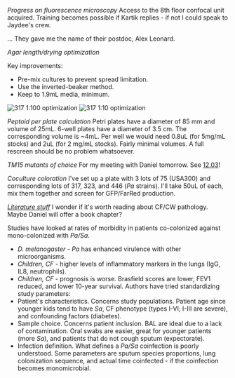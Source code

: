 *Progress on fluorescence microscopy*
Access to the 8th floor confocal unit acquired. Training becomes possible if Kartik replies - if not I could speak to Jaydee's crew.

... They gave me the name of their postdoc, Alex Leonard.

*Agar length/drying optimization*

Key improvements:
- Pre-mix cultures to prevent spread limitation.
- Use the inverted-beaker method.
- Keep to 1.9mL media, minimum.

![317 1:100 optimization](https://github.com/marklemzin/marks-masters/raw/main/home-made-diagrams/16.4%201.100%20317%20optim.png)
![317 1:10 optimization](https://github.com/marklemzin/marks-masters/raw/main/home-made-diagrams/16.4%201.10%20317%20optim.png)


*Peptoid per plate calculation*
Petri plates have a diameter of 85 mm  and volume of 25mL. 6-well plates have a diameter of 3.5 cm.
The corresponding volume is ~4mL. Per well we would need 0.8uL (for 5mg/mL stocks) and 2uL (for 2 mg/mL stocks). Fairly minimal volumes. A full rescreen should be no problem whatsoever.

*TM15 mutants of choice*
For my meeting with Daniel tomorrow. See [12.03](https://github.com/marklemzin/marks-masters/blob/main/notes/12.03.md)!

*Coculture coloration*
I've set up a plate with 3 lots of 75 (USA300) and corresponding lots of 317, 323, and 446 (*Pa* strains). I'll take 50uL of each, mix them together and screen for GFP/FarRed production.

*[Literature stuff](https://link.springer.com/chapter/10.1007/978-3-031-08491-1_15#Abs1)*
I wonder if it's worth reading about CF/CW pathology. Maybe Daniel will offer a book chapter? 

Studies have looked at rates of morbidity in patients co-colonized against mono-colonized with *Pa/Sa*.
- *D. melanogaster* - *Pa* has enhanced virulence with other microorganisms.
- *Children, CF* - higher levels of inflammatory markers in the lungs (IgG, IL8, neutrophils).
- *Children, CF* - prognosis is worse. Brasfield scores are lower, FEV1 reduced, and lower 10-year survival.
Authors have tried standardizing study parameters:
- Patient's characteristics. Concerns study populations. Patient age since younger kids tend to have *Sa*, CF phenotype (types I-VI; I-III are severe), and confounding factors (diabetes).
- Sample choice. Concerns patient inclusion. BAL are ideal due to a lack of contamination. Oral swabs are easier, great for younger patients (more *Sa*), and patients that do not cough sputum (expectorate).
- Infection definition. What defines a *Pa/Sa* coinfection is poorly understood. Some parameters are sputum species proportions, lung colonization sequence, and actual time coinfected - if the coinfection becomes monomicrobial.